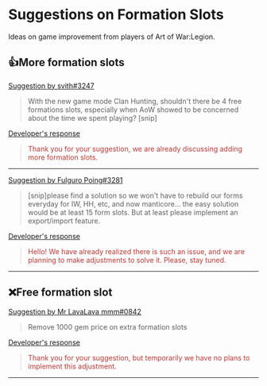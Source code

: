 # Suggestions on Formation Slots

Ideas on game improvement from players of Art of War:Legion.

## 👍More formation slots

[Suggestion by svith#3247](https://discord.com/channels/658594298983350293/659077000027308104/928012707507101756)
> With the new game mode Clan Hunting, shouldn't there be 4 free formations
> slots, especially when AoW showed to be concerned about the time we spent
> playing? [snip]

[Developer's response](https://discord.com/channels/658594298983350293/754929508427104258/931148095889223720)
<blockquote style="color:#b93a35">
Thank you for your suggestion, we are already discussing adding more formation slots.
</blockquote>

----

[Suggestion by Fulguro Poing#3281](https://discord.com/channels/658594298983350293/659077000027308104/929611024095666247)
> [snip]please find a solution so we won't have to rebuild our forms
> everyday for IW, HH, etc, and now manticore... the easy solution would
> be at least 15 form slots. But at least please implement an export/import
> feature.

[Developer's response](https://discord.com/channels/658594298983350293/754929508427104258/933680104108867605)
<blockquote style="color:#b93a35">
Hello! We have already realized there is such an issue, and we are planning
to make adjustments to solve it. Please, stay tuned.
</blockquote>

----

## ❌Free formation slot

[Suggestion by Mr LavaLava mmm#0842](https://discord.com/channels/658594298983350293/659077000027308104/925726665810776125)
> Remove 1000 gem price on extra formation slots

[Developer's response](https://discord.com/channels/658594298983350293/754929508427104258/928579443100905502)
<blockquote style="color:#b93a35">
Thank you for your suggestion, but temporarily we have no plans to implement this adjustment.
</blockquote>

----